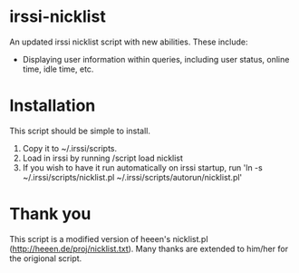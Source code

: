 irssi-nicklist
==============

An updated irssi nicklist script with new abilities.  These include:
* Displaying user information within queries, including user status, online time, idle time, etc.

Installation
============
This script should be simple to install.
1. Copy it to ~/.irssi/scripts.
2. Load in irssi by running /script load nicklist
3. If you wish to have it run automatically on irssi startup, run 'ln -s ~/.irssi/scripts/nicklist.pl ~/.irssi/scripts/autorun/nicklist.pl'

Thank you
=========

This script is a modified version of heeen's nicklist.pl (http://heeen.de/proj/nicklist.txt).  Many thanks are extended to him/her for the origional script.

